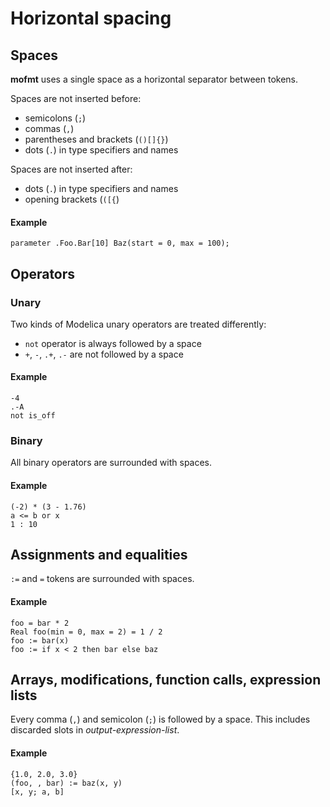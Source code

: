 # Horizontal spacing

## Spaces

**mofmt** uses a single space as a horizontal separator between tokens.

Spaces are not inserted before:

- semicolons (`;`)
- commas (`,`)
- parentheses and brackets (`()[]{}`)
- dots (`.`) in type specifiers and names

Spaces are not inserted after:

- dots (`.`) in type specifiers and names
- opening brackets (`([{`)

#### Example

```modelica
parameter .Foo.Bar[10] Baz(start = 0, max = 100);
```

## Operators

### Unary

Two kinds of Modelica unary operators are treated differently:

- `not` operator is always followed by a space
- `+`, `-`, `.+`, `.-` are not followed by a space

#### Example

```modelica
-4
.-A
not is_off
```

### Binary

All binary operators are surrounded with spaces.

#### Example

```modelica
(-2) * (3 - 1.76)
a <= b or x
1 : 10
```

## Assignments and equalities

`:=` and `=` tokens are surrounded with spaces.

#### Example

```modelica
foo = bar * 2
Real foo(min = 0, max = 2) = 1 / 2
foo := bar(x)
foo := if x < 2 then bar else baz
```

## Arrays, modifications, function calls, expression lists

Every comma (`,`) and semicolon (`;`) is followed by a space. This includes
discarded slots in *output-expression-list*.

#### Example

```modelica
{1.0, 2.0, 3.0}
(foo, , bar) := baz(x, y) 
[x, y; a, b]
```
